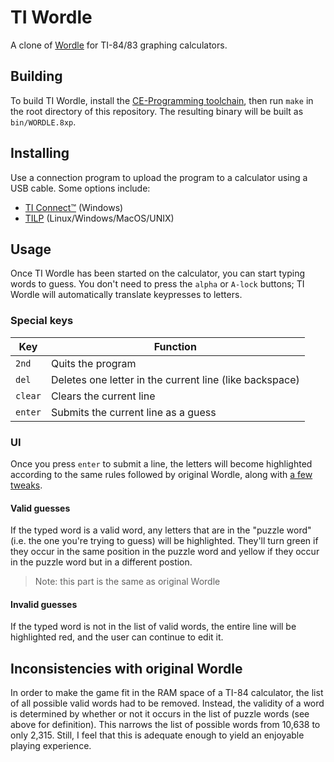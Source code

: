 <!--
    TI Wordle - README.md

    Copyright (C) 2022 Kian Kasad

    This file is made available under a modified BSD license. See the provided
    LICENSE file for more information.

    SPDX-License-Identifier: BSD-2-Clause-Patent
-->

# TI Wordle

A clone of [Wordle](https://powerlanguage.co.uk/wordle/) for TI-84/83 graphing
calculators.

## Building

To build TI Wordle, install the [CE-Programming
toolchain](https://github.com/CE-Programming/toolchain/), then run `make` in
the root directory of this repository. The resulting binary will be built as
`bin/WORDLE.8xp`.

## Installing

Use a connection program to upload the program to a calculator using a USB cable. Some options include:

 - [TI Connect™](https://education.ti.com/en/products/computer-software/ti-connect-sw) (Windows)
 - [TILP](http://lpg.ticalc.org/prj_tilp/) (Linux/Windows/MacOS/UNIX)

## Usage

Once TI Wordle has been started on the calculator, you can start typing words
to guess. You don't need to press the `alpha` or `A-lock` buttons; TI Wordle
will automatically translate keypresses to letters.

### Special keys

| Key     | Function                                                |
| ---     | ---                                                     |
| `2nd`   | Quits the program                                       |
| `del`   | Deletes one letter in the current line (like backspace) |
| `clear` | Clears the current line                                 |
| `enter` | Submits the current line as a guess                     |

### UI

Once you press `enter` to submit a line, the letters will become highlighted
according to the same rules followed by original Wordle, along with [a few
tweaks](#invalid-guesses).

#### Valid guesses

If the typed word is a valid word, any letters that are in the "puzzle word"
(i.e. the one you're trying to guess) will be highlighted. They'll turn green
if they occur in the same position in the puzzle word and yellow if they occur
in the puzzle word but in a different postion.

> Note: this part is the same as original Wordle

#### Invalid guesses

If the typed word is not in the list of valid words, the entire line will be
highlighted red, and the user can continue to edit it.

## Inconsistencies with original Wordle

In order to make the game fit in the RAM space of a TI-84 calculator, the list
of all possible valid words had to be removed. Instead, the validity of a word
is determined by whether or not it occurs in the list of puzzle words (see
above for definition). This narrows the list of possible words from 10,638 to
only 2,315. Still, I feel that this is adequate enough to yield an enjoyable
playing experience.
